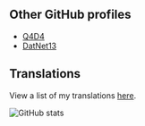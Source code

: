 ## Other GitHub profiles
- [Q4D4](https://www.github.com/q4d4)
- [DatNet13](https://www.github.com/DatNet13)

## Translations
View a list of my translations [here](https://github.com/davidkadaria/davidkadaria/blob/main/TRANSLATIONS.md).

![GitHub stats](https://github-readme-stats.vercel.app/api?username=davidkadaria&show_icons=true&theme=radical)
